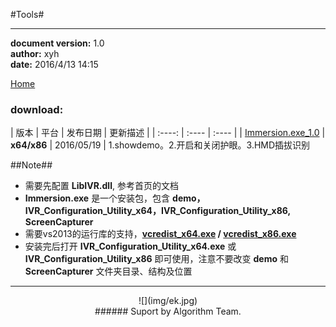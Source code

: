 #Tools#

----------
**document version:**	1.0  
**author:** xyh  
**date:** 2016/4/13 14:15 

[Home](README.md "Home")
### download:   

| 版本 | 平台 | 发布日期 | 更新描述 |
| :----: | :---- | :---- |
| [Immersion.exe_1.0](attachment/tools/v1.0/Immersion.exe) | **x64/x86** | 2016/05/19 | 1.showdemo。2.开启和关闭护眼。3.HMD插拔识别 


##Note##
- 需要先配置 **LibIVR.dll**, 参考首页的文档
- **Immersion.exe** 是一个安装包，包含 **demo，IVR\_Configuration_Utility\_x64，IVR\_Configuration_Utility\_x86, ScreenCapturer**
- 需要vs2013的运行库的支持，**[vcredist_x64.exe](third-party.md) / [vcredist_x86.exe](third-party.md)** 
- 安装完后打开 **IVR\_Configuration_Utility\_x64.exe** 或 **IVR\_Configuration_Utility\_x86** 即可使用，注意不要改变 **demo** 和 **ScreenCapturer** 文件夹目录、结构及位置	


---------------------------------

<center>![](img/ek.jpg) </center>
<center> 
###### Suport by Algorithm Team. 
</center>
